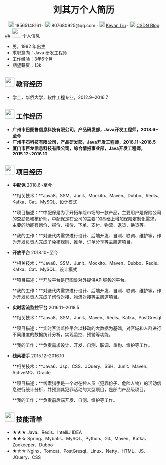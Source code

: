  <center>
     <h1>刘其万个人简历</h1>
     <div>
         <span>
             <img src="assets/phone-solid.svg" width="18px">
             18565148161
         </span>
         ·
         <span>
             <img src="assets/envelope-solid.svg" width="18px">
             807680925@qq.com
         </span>
         ·
         <span>
             <img src="assets/github-brands.svg" width="18px">
             <a href="https://github.com/Kevan807680925">Kevan Liu</a>
         </span>
         ·
         <span>
             <img src="assets/rss-solid.svg" width="18px">
             <a href="https://blog.csdn.net/u011207553">CSDN Blog</a>
         </span>
     </div>
 </center>
 ## <img src="assets/info-circle-solid.svg" width="30px"> 个人信息 

 - 男，1992 年出生
 - 求职意向：Java 研发工程师
 - 工作经验：3年6个月
 - 期望薪资：13k

## <img src="assets/graduation-cap-solid.svg" width="30px"> 教育经历

- 学士，华侨大学，软件工程专业，2012.9~2016.7

## <img src="assets/briefcase-solid.svg" width="30px"> 工作经历

- **广州市巴图鲁信息科技有限公司，产品研发部，Java开发工程师，2018.6~至今**
- **广州丰石科技有限公司，产品研发部，Java开发工程师，2016.11~2018.5**
- **厦门市巨龙信息科技有限公司，综合情报事业部，Java开发工程师，2015.12~2016.10**

## <img src="assets/project-diagram-solid.svg" width="30px"> 项目经历

- **中配保**																																					   2018.6~至今

  **相关技术：**Java8、SSM、Junit、Mockito、Maven、Dubbo、Redis、Kafka、Cat、MySQL、设计模式

  **项目描述：**中配保是为了开拓车险市场的一款产品，主要用户是保险公司的查勘员和核价师，中配保是在公司的主要”的基础上增加保险定制化需求，主要的功能有询价、报价、核价、下单、支付、物流、退货、换货等。
  
  **我的工作：**对迭代内需求进行设计、后端开发、自测、联调、维护等，作为开发负责人完成了免核规则、推单、订单分享等主航道项目。
  
- **开放平台**                                                                                                                                                 2018.10~至今

  **相关技术：**Java8、SSM、Junit、Mockito、Maven、Dubbo、Redis、Kafka、Cat、MySQL、设计模式
  
  **项目描述：**开放平台是巴图鲁对外提供API服务的平台。
  
  **我的工作：**对迭代内需求进行设计、后端开发、自测、联调、维护等，作为开发负责人完成了询价对接、物流对接等主航道项目。
  
- **实时客流监控平台**																															2016.11~2018.5

  **相关技术：**Java8、SSM、Junit、Maven、Redis、Kafka、PostGresql

  **项目描述：**实时客流监控平台以移动的大数据为基础，对区域和人群进行不同维度的数据统计分析，实现监控、预警等功能。

  **我的工作：**负责需求设计、开发、自测、联调、重构、维护等工作。

- **线索猎手**																														                   2015.12~2016.10

  **相关技术：**Java6、Jsp、CSS、JQuery、SSH、Junit、Maven、ActiveMQ、Oracle

  **项目描述：**线索猎手是一个对在控人员（犯罪份子、危险人物）的活动信息进行统计分析，并预测其犯罪活动的大型项目，是部门产品级项目。

  **我的工作：**负责前后端开发、自测、维护等工作。

## <img src="assets/tools-solid.svg" width="30px"> 技能清单

- ★★★ Java、Redis、IntelliJ IDEA
- ★★☆ Spring、Mybatis、MySQL、Python、Git、Maven、Kafka、Zookeeper、Dubbo
- ★☆☆ Nginx、Tomcat、PostGresql、Linux、Netty、HTML、JS、JQuery、CSS